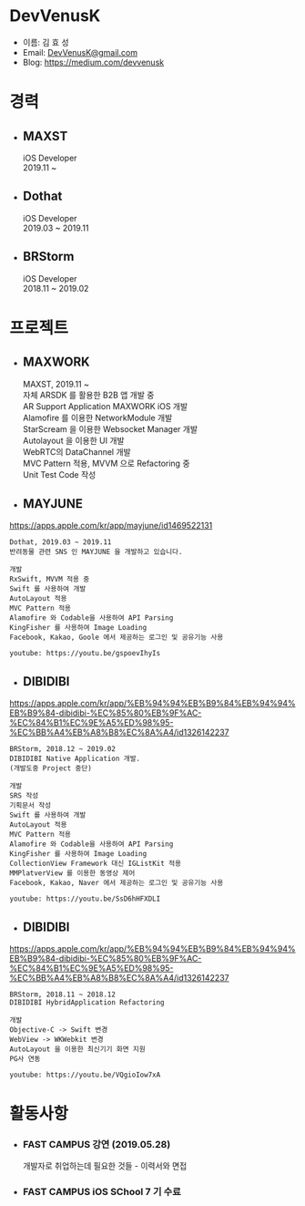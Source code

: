 # DevVenusK

* 이름: 김 효 성 </br>
* Email: DevVenusK@gmail.com </br>
* Blog: https://medium.com/devvenusk

# 경력

* ## MAXST </br>
    iOS Developer </br> 
    2019.11 ~ 

* ## Dothat </br>
    iOS Developer </br> 
    2019.03 ~ 2019.11
    
* ## BRStorm </br>
    iOS Developer </br>
    2018.11 ~ 2019.02
 
# 프로젝트
* ## MAXWORK </br>

    MAXST, 2019.11 ~ </br>
    자체 ARSDK 를 활용한 B2B 앱 개발 중 </br>
    AR Support Application MAXWORK iOS 개발 </br>
    Alamofire 를 이용한 NetworkModule 개발 </br>
    StarScream 을 이용한 Websocket Manager 개발 </br>
    Autolayout 을 이용한 UI 개발 </br>
    WebRTC의 DataChannel 개발 </br>
    MVC Pattern 적용, MVVM 으로 Refactoring 중 </br>
    Unit Test Code 작성 </br>
    
    
* ## MAYJUNE </br>

https://apps.apple.com/kr/app/mayjune/id1469522131


    Dothat, 2019.03 ~ 2019.11
    반려동물 관련 SNS 인 MAYJUNE 을 개발하고 있습니다.
    
    개발
    RxSwift, MVVM 적용 중
    Swift 를 사용하여 개발
    AutoLayout 적용
    MVC Pattern 적용
    Alamofire 와 Codable을 사용하여 API Parsing
    KingFisher 를 사용하여 Image Loading
    Facebook, Kakao, Goole 에서 제공하는 로그인 및 공유기능 사용
    
    youtube: https://youtu.be/gspoevIhyIs
    
* ## DIBIDIBI </br>

https://apps.apple.com/kr/app/%EB%94%94%EB%B9%84%EB%94%94%EB%B9%84-dibidibi-%EC%85%80%EB%9F%AC-%EC%84%B1%EC%9E%A5%ED%98%95-%EC%BB%A4%EB%A8%B8%EC%8A%A4/id1326142237


    BRStorm, 2018.12 ~ 2019.02
    DIBIDIBI Native Application 개발.
    (개발도중 Project 중단)
    
    개발
    SRS 작성 
    기획문서 작성 
    Swift 를 사용하여 개발 
    AutoLayout 적용
    MVC Pattern 적용
    Alamofire 와 Codable을 사용하여 API Parsing
    KingFisher 를 사용하여 Image Loading
    CollectionView Framework 대신 IGListKit 적용
    MMPlatverView 를 이용한 동영상 제어 
    Facebook, Kakao, Naver 에서 제공하는 로그인 및 공유기능 사용
    
    youtube: https://youtu.be/SsD6hHFXDLI
    
* ## DIBIDIBI </br>

https://apps.apple.com/kr/app/%EB%94%94%EB%B9%84%EB%94%94%EB%B9%84-dibidibi-%EC%85%80%EB%9F%AC-%EC%84%B1%EC%9E%A5%ED%98%95-%EC%BB%A4%EB%A8%B8%EC%8A%A4/id1326142237


    BRStorm, 2018.11 ~ 2018.12
    DIBIDIBI HybridApplication Refactoring
    
    개발
    Objective-C -> Swift 변경
    WebView -> WKWebkit 변경
    AutoLayout 을 이용한 최신기기 화면 지원
    PG사 연동
    
    youtube: https://youtu.be/VQgioIow7xA
     
# 활동사항

* ### FAST CAMPUS 강연 (2019.05.28) </br> 
   개발자로 취업하는데 필요한 것들 - 이력서와 면접 
* ### FAST CAMPUS iOS SChool 7 기 수료

